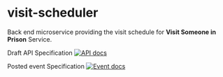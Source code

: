 # visit-scheduler

Back end microservice providing the visit schedule for **Visit Someone in Prison** Service.

Draft API Specification [![API docs](https://img.shields.io/badge/API_docs-view-85EA2D.svg?logo=swagger)](https://editor.swagger.io/?url=https://raw.githubusercontent.com/ministryofjustice/visit-scheduler/main/visit-scheduler-api-specification.yaml)

Posted event Specification [![Event docs](https://img.shields.io/badge/Event_docs-view-85EA2D.svg)](https://studio.asyncapi.com/?url=https://raw.githubusercontent.com/ministryofjustice/visit-scheduler/main/visit-scheduler-event-specification.yaml)
